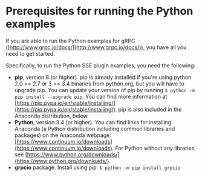 # Prerequisites for running the Python examples
If you are able to run the Python examples for gRPC ([http://www.grpc.io/docs/](http://www.grpc.io/docs/)), you have all you need to get started. 

Specifically, to run the Python SSE plugin examples, you need the following:

* __pip__, version 8 (or higher). pip is already installed if you're using python 2.0 >= 2.7 or 3 >= 3.4 binaries from python.org, but you will have to upgrade pip. You can update your version of pip by running `$ python -m pip install --upgrade pip`. You can find more information at [https://pip.pypa.io/en/stable/installing/](https://pip.pypa.io/en/stable/installing/). pip is also included in the Anaconda distribution, below.
* __Python__, version 3.4 (or higher). You can find links for installing Anaconda (a Python distribution including common libraries and packages) on the Anaconda webpage: [https://www.continuum.io/downloads](https://www.continuum.io/downloads). For Python without any libraries, see [https://www.python.org/downloads/](https://www.python.org/downloads/).
* __grpcio__ package. Install using pip: `$ python -m pip install grpcio`
